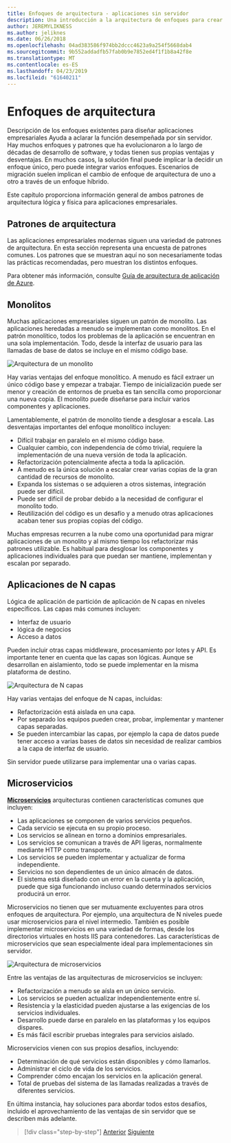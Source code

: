 ```yaml
---
title: Enfoques de arquitectura - aplicaciones sin servidor
description: Una introducción a la arquitectura de enfoques para crear aplicaciones empresariales basadas en la nube, de las arquitecturas de N niveles a sin servidor.
author: JEREMYLIKNESS
ms.author: jeliknes
ms.date: 06/26/2018
ms.openlocfilehash: 04ad383586f974bb2dccc4623a9a254f5668dab4
ms.sourcegitcommit: 9b552addadfb57fab0b9e7852ed4f1f1b8a42f8e
ms.translationtype: MT
ms.contentlocale: es-ES
ms.lasthandoff: 04/23/2019
ms.locfileid: "61640211"
---
```

# <a name="architecture-approaches"></a>Enfoques de arquitectura

Descripción de los enfoques existentes para diseñar aplicaciones empresariales Ayuda a aclarar la función desempeñada por sin servidor. Hay muchos enfoques y patrones que ha evolucionaron a lo largo de décadas de desarrollo de software, y todas tienen sus propias ventajas y desventajas. En muchos casos, la solución final puede implicar la decidir un enfoque único, pero puede integrar varios enfoques. Escenarios de migración suelen implican el cambio de enfoque de arquitectura de uno a otro a través de un enfoque híbrido.

Este capítulo proporciona información general de ambos patrones de arquitectura lógica y física para aplicaciones empresariales.

## <a name="architecture-patterns"></a>Patrones de arquitectura

Las aplicaciones empresariales modernas siguen una variedad de patrones de arquitectura. En esta sección representa una encuesta de patrones comunes. Los patrones que se muestran aquí no son necesariamente todas las prácticas recomendadas, pero muestran los distintos enfoques.

Para obtener más información, consulte [Guía de arquitectura de aplicación de Azure](https://docs.microsoft.com/azure/architecture/guide/).

## <a name="monoliths"></a>Monolitos

Muchas aplicaciones empresariales siguen un patrón de monolito. Las aplicaciones heredadas a menudo se implementan como monolitos. En el patrón monolítico, todos los problemas de la aplicación se encuentran en una sola implementación. Todo, desde la interfaz de usuario para las llamadas de base de datos se incluye en el mismo código base.

![Arquitectura de un monolito](./media/monolith-architecture.png)

Hay varias ventajas del enfoque monolítico. A menudo es fácil extraer un único código base y empezar a trabajar. Tiempo de inicialización puede ser menor y creación de entornos de prueba es tan sencilla como proporcionar una nueva copia. El monolito puede diseñarse para incluir varios componentes y aplicaciones.

Lamentablemente, el patrón de monolito tiende a desglosar a escala. Las desventajas importantes del enfoque monolítico incluyen:

* Difícil trabajar en paralelo en el mismo código base.
* Cualquier cambio, con independencia de cómo trivial, requiere la implementación de una nueva versión de toda la aplicación.
* Refactorización potencialmente afecta a toda la aplicación.
* A menudo es la única solución a escalar crear varias copias de la gran cantidad de recursos de monolito.
* Expanda los sistemas o se adquieren a otros sistemas, integración puede ser difícil.
* Puede ser difícil de probar debido a la necesidad de configurar el monolito todo.
* Reutilización del código es un desafío y a menudo otras aplicaciones acaban tener sus propias copias del código.

Muchas empresas recurren a la nube como una oportunidad para migrar aplicaciones de un monolito y al mismo tiempo los refactorizar más patrones utilizable. Es habitual para desglosar los componentes y aplicaciones individuales para que puedan ser mantiene, implementan y escalan por separado.

## <a name="n-layer-applications"></a>Aplicaciones de N capas

Lógica de aplicación de partición de aplicación de N capas en niveles específicos. Las capas más comunes incluyen:

* Interfaz de usuario
* lógica de negocios
* Acceso a datos

Pueden incluir otras capas middleware, procesamiento por lotes y API. Es importante tener en cuenta que las capas son lógicas. Aunque se desarrollan en aislamiento, todo se puede implementar en la misma plataforma de destino.

![Arquitectura de N capas](./media/n-layer-architecture.png)

Hay varias ventajas del enfoque de N capas, incluidas:

* Refactorización está aislada en una capa.
* Por separado los equipos pueden crear, probar, implementar y mantener capas separadas.
* Se pueden intercambiar las capas, por ejemplo la capa de datos puede tener acceso a varias bases de datos sin necesidad de realizar cambios a la capa de interfaz de usuario.

Sin servidor puede utilizarse para implementar una o varias capas.

## <a name="microservices"></a>Microservicios

**[Microservicios](https://docs.microsoft.com/azure/architecture/guide/architecture-styles/microservices)**  arquitecturas contienen características comunes que incluyen:

* Las aplicaciones se componen de varios servicios pequeños.
* Cada servicio se ejecuta en su propio proceso.
* Los servicios se alinean en torno a dominios empresariales.
* Los servicios se comunican a través de API ligeras, normalmente mediante HTTP como transporte.
* Los servicios se pueden implementar y actualizar de forma independiente.
* Servicios no son dependientes de un único almacén de datos.
* El sistema está diseñado con un error en la cuenta y la aplicación, puede que siga funcionando incluso cuando determinados servicios producirá un error.

Microservicios no tienen que ser mutuamente excluyentes para otros enfoques de arquitectura. Por ejemplo, una arquitectura de N niveles puede usar microservicios para el nivel intermedio. También es posible implementar microservicios en una variedad de formas, desde los directorios virtuales en hosts IIS para contenedores. Las características de microservicios que sean especialmente ideal para implementaciones sin servidor.

![Arquitectura de microservicios](./media/microservices-architecture.png)

Entre las ventajas de las arquitecturas de microservicios se incluyen:

* Refactorización a menudo se aísla en un único servicio.
* Los servicios se pueden actualizar independientemente entre sí.
* Resistencia y la elasticidad pueden ajustarse a las exigencias de los servicios individuales.
* Desarrollo puede darse en paralelo en las plataformas y los equipos dispares.
* Es más fácil escribir pruebas integrales para servicios aislado.

Microservicios vienen con sus propios desafíos, incluyendo:

* Determinación de qué servicios están disponibles y cómo llamarlos.
* Administrar el ciclo de vida de los servicios.
* Comprender cómo encajan los servicios en la aplicación general.
* Total de pruebas del sistema de las llamadas realizadas a través de diferentes servicios.

En última instancia, hay soluciones para abordar todos estos desafíos, incluido el aprovechamiento de las ventajas de sin servidor que se describen más adelante.

>[!div class="step-by-step"]
>[Anterior](index.md)
>[Siguiente](architecture-deployment-approaches.md)
